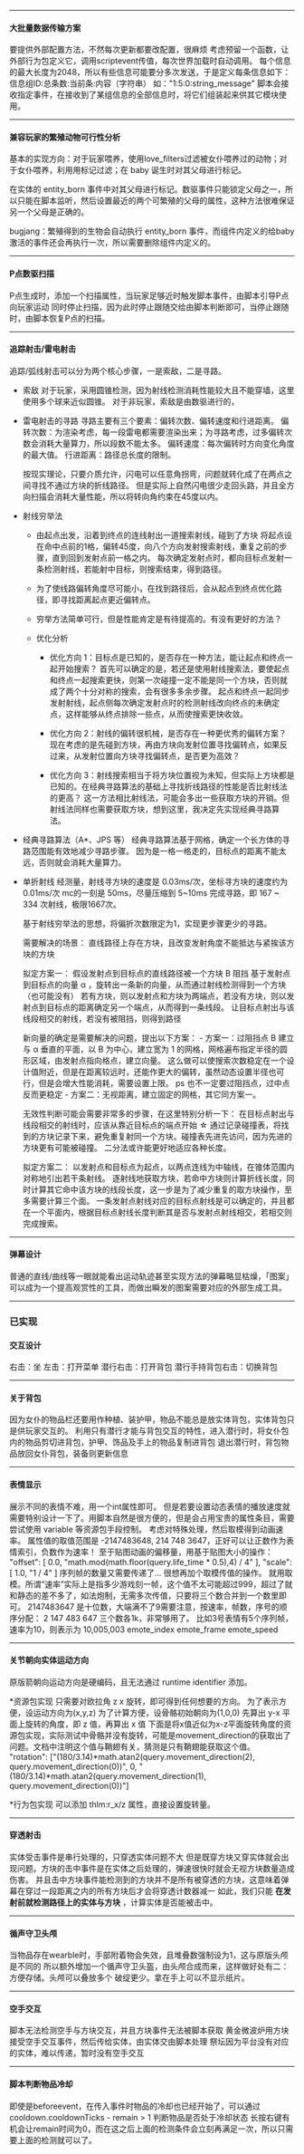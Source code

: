 

------------------

#### 大批量数据传输方案

要提供外部配置方法，不然每次更新都要改配置，很麻烦
考虑预留一个函数，让外部行为包定义它，调用scriptevent传值，每次世界加载时自动调用。
每个信息的最大长度为2048，所以有些信息可能要分多次发送，于是定义每条信息如下：
    信息组ID:总条数:当前条:内容（字符串）
    如："1:5:0:string_message"
    脚本会接收指定事件，在接收到了某组信息的全部信息时，将它们组装起来供其它模块使用。

------------------

#### 兼容玩家的繁殖动物可行性分析
  
  基本的实现方向：对于玩家喂养，使用love_filters过滤被女仆喂养过的动物；对于女仆喂养，利用用标记过滤；在 baby 诞生时对其父母进行标记。

  在实体的 entity_born 事件中对其父母进行标记。数驱事件只能锁定父母之一，所以只能在脚本监听，然后设置最近的两个可繁殖的父母的属性，这种方法很难保证另一个父母是正确的。

  bugjang：繁殖得到的生物会自动执行 entity_born 事件，而组件内定义的给baby激活的事件还会再执行一次，所以需要删除组件内定义的。

------------------

#### P点数驱扫描
P点生成时，添加一个扫描属性，当玩家足够近时触发脚本事件，由脚本引导P点向玩家运动
同时停止扫描，因为此时停止跟随交给由脚本判断即可，当停止跟随时，由脚本恢复P点的扫描。

------------------

#### 追踪射击/雷电射击

追踪/弧线射击可以分为两个核心步骤，一是索敌，二是寻路。

- 索敌
  对于玩家，采用圆锥检测，因为射线检测消耗性能较大且不能穿墙，这里使用多个球来近似圆锥。
  对于非玩家，索敌是由数驱进行的，

- 雷电射击的寻路
  寻路主要有三个要素：偏转次数、偏转速度和行进距离。
    偏转次数：为渲染考虑，每一段雷电都需要渲染出来；为寻路考虑，过多偏转次数会消耗大量算力，所以段数不能太多。
    偏转速度：每次偏转时方向变化角度的最大值。
    行进距离：路径总长度的限制。
  
  按现实理论，只要介质允许，闪电可以任意角拐弯，问题就转化成了在两点之间寻找不通过方块的折线路径。
  但是实际上自然闪电很少走回头路，并且全方向扫描会消耗大量性能，所以将转向角约束在45度以内。

- 射线穷举法
  - 由起点出发，沿着到终点的连线射出一道搜索射线，碰到了方块
    将起点设在命中点前的1格，偏转45度，向八个方向发射搜索射线，重复之前的步骤，直到回到发射点前一格之内。
    每次确定发射点时，都向目标点发射一条检测射线，若能射中目标，则搜索结束，得到路径。
  - 为了使线路偏转角度尽可能小，在找到路径后，会从起点到终点优化路径，即寻找距离起点更近偏转点。
  - 穷举方法简单可行，但是性能肯定是有待提高的。有没有更好的方法？
  
  - 优化分析
    - 优化方向 1：目标点是已知的，是否存在一种方法，能让起点和终点一起开始搜索？
      首先可以确定的是，若还是使用射线搜索法，要使起点和终点一起搜索更快，则第一次碰撞一定不能是同一个方块，否则就成了两个十分对称的搜索，会有很多多余步骤。
      起点和终点一起同步发射射线，起点侧每次确定发射点时的检测射线改向终点的未确定点，这样能够从终点排除一些点，从而使搜索更快收敛。

    - 优化方向 2：射线的偏转很机械，是否存在一种更优秀的偏转方案？
      现在考虑的是先碰到方块，再由方块向发射位置寻找偏转点，如果反过来，从发射位置向方块寻找偏转点，是否更为高效？
    
    - 优化方向 3：射线搜索相当于将方块位置视为未知，但实际上方块都是已知的。在经典寻路算法的基础上寻找折线路径的性能是否比射线法的更高？
      这一方法相比射线法，可能会多出一些获取方块的开销。但射线法同样也需要获取方块，想到这里，我决定先实现经典寻路算法。

- 经典寻路算法（A*、JPS 等）
  经典寻路算法基于网格，确定一个长方体的寻路范围能有效地减少寻路步骤。
  因为是一格一格走的，目标点的距离不能太远，否则就会消耗大量算力。

- 单折射线
  经测量，射线寻方块的速度是 0.03ms/次，坐标寻方块的速度约为 0.01ms/次
  mc的一刻是 50ms，尽量压缩到 5~10ms 完成寻路，即 167 ~ 334 次射线，极限1667次。

  基于射线穷举法的思想，将偏折次数限定为1，实现更步骤更少的寻路。

  需要解决的场景：
    直线路径上存在方块，且改变发射角度不能抵达与紧挨该方块的方块
  
  拟定方案一：
    假设发射点到目标点的直线路径被一个方块 B 阻挡
    基于发射点到目标点的向量 α ，旋转出一条新的向量，从而通过射线检测得到一个方块（也可能没有）
      若有方块，则以发射点和方块为两端点，若没有方块，则以发射点到目标点的距离确定另一个端点，从而得到一条线段。
      让目标点射出与该线段相交的射线，若没有被阻挡，则得到路径

    新向量的确定是需要解决的问题，提出以下方案：
      - 方案一：过阻挡点 B 建立与 α 垂直的平面，以 B 为中心，建立宽为 1 的网格，网格遍布指定半径的圆形区域，由发射点指向格点，建立向量。
        这么做可以使搜索次数稳定在一个设计值附近，但是在距离较远时，还能作更大的偏转，虽然动态设置半径也可行，但是会增大性能消耗，需要设置上限。
         ps 也不一定要过阻挡点，过中点反而更稳定
      - 方案二：无视距离，建立固定的网格，其它同方案一。
    
    无效性判断可能会需要非常多的步骤，在这里特别分析一下：
      在目标点射出与线段相交的射线时，应该从靠近目标点的端点开始
      ☆ 通过记录碰撞表，将找到的方块记录下来，避免重复射同一个方块。碰撞表先进先访问，因为先进的方块更有可能被碰撞。
      二分法或许能更好地适应各种长度。
  
  拟定方案二：
    以发射点和目标点为起点，以两点连线为中轴线，在锥体范围内对称地引出若干条射线。
    逐射线地获取方块，若命中方块则计算折线长度，同时计算其它命中该方块的线段长度，这一步是为了减少重复的取方块操作，至多需要计算三个面。
    一条发射点射线对应的目标点射线是可以确定的，并且都在一个平面内，根据目标点射线长度判断其是否与发射点射线相交，若相交则完成搜索。

------------------

#### 弹幕设计

普通的直线/曲线等一眼就能看出运动轨迹甚至实现方法的弹幕略显枯燥，「图案」可以成为一个提高观赏性的工具，而做出瞬发的图案需要对应的外部生成工具。

------------------

### 已实现

#### 交互设计

  右击：坐
  左击：打开菜单
  潜行右击：打开背包
  潜行手持背包右击：切换背包

------------------

#### 关于背包

  因为女仆的物品栏还要用作种植、装护甲，物品不能总是放实体背包，实体背包只是供玩家交互的。
  利用只有潜行才能与背包交互的特性，进入潜行时，将女仆包内的物品剪切进背包，护甲、饰品及手上的物品复制进背包
  退出潜行时，背包物品放回女仆背包，装备则更新信息

------------------

#### 表情显示

展示不同的表情不难，用一个int属性即可。
但是若要设置动态表情的播放速度就需要特别设计一下了。用脚本自然是很方便的，但是会占用宝贵的属性条目，需要尝试使用 variable 等资源包手段控制。
考虑对特殊处理，然后取模得到动画速率。
属性值的取值范围是 -2147483648, 214 748 3647，正好可以让正数作为表情索引，负数作为速率！
至于贴图动画的偏移量，用基于贴图大小的操作：
    "offset": [
        0.0,
        "math.mod(math.floor(query.life_time * 0.5),4) / 4"
    ],
    "scale": [
        1.0,
        "1 / 4"
    ]
序列帧的数量又需要传递了... 很想再加个取模传值的操作。
就用取模。所谓“速率”实际上是指多少游戏刻一帧，这个值不太可能超过999，超过了就和静态的差不多了，如法炮制，无需多次传值，只要将三个数合并到一个数里即可。
2147483647 是十位数，大端满不了9需要注意，按速率，帧数，序号的顺序分配：
2 147 483 647
三个数各1k，非常够用了。
比如3号表情有5个序列帧，速率为10，则表示为 10,005,003
emote_index  emote_frame  emote_speed

------------------

#### 关节朝向实体运动方向

原版箭朝向运动方向是硬编码，且无法通过 runtime identifier 添加。

*资源包实现
只需要对欧拉角 z x 旋转，即可得到任何想要的方向。
为了表示方便，设运动方向为(x,y,z)
为了计算方便，设骨骼初始朝向为(1,0,0)
先算出 y-x 平面上旋转的角度，即 z 值，再算出 x 值
下面是将x值近似为x-z平面旋转角度的资源包实现，实际测试中骨骼并没有旋转，可能是movement_direction的获取出了问题。文档中注明这个值与鞘翅有关，猜测是只有鞘翅能获取这个值。
"rotation": ["(180/3.14)*math.atan2(query.movement_direction(2), query.movement_direction(0))", 0, "(180/3.14)*math.atan2(query.movement_direction(1), query.movement_direction(0))"]

*行为包实现
可以添加 thlm:r_x/z 属性，直接设置旋转量。

------------------

#### 穿透射击

实体受击事件是串行处理的，只穿透实体问题不大
但是既穿方块又穿实体就会出现问题。方块的击中事件是在实体之后处理的，弹速很快时就会无视方块数量造成伤害。
并且击中方块事件能检测到的方块并不是所有被穿透的方块，这意味着弹幕在穿过一段距离之内的所有方块后才会将穿透计数器减一
如此，我们只能 **在发射前就检测路径上的实体与方块** ，计算实体是否能被击中。

------------------

#### 循声守卫头颅
  当物品存在wearble时，手部附着物会失效，且堆叠数强制设为1，这与原版头颅是不同的
  所以额外增加一个循声守卫头盔，由头颅合成而来，这样做好处有二：
    方便存储。头颅可以叠放多个
    破绽更少。拿在手上可以不显示纸片。

------------------

#### 空手交互
  脚本无法检测空手与方块交互，并且方块事件无法被脚本获取
    黄金微波炉用方块接受空手交互事件，然后传给实体，由实体交由脚本处理
    祭坛因为平台没有对应的实体，难以传递，暂时没有空手交互

------------------

#### 脚本判断物品冷却
即使是beforeevent，在传入事件时物品的冷却也已经开始了，可以通过 cooldown.cooldownTicks - remain > 1 判断物品是否处于冷却状态
长按右键有机会让remain时间为0，而在这之后上面的检测条件会立刻再满足一次，所以只需要上面的检测就可以了。
